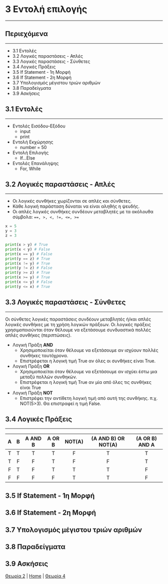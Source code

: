 # 3 Εντολή επιλογής

---

## Περιεχόμενα

---

- 3.1 Εντολές
- 3.2 Λογικές παραστάσεις - Απλές
- 3.3 Λογικές παραστάσεις - Σύνθετες
- 3.4 Λογικές Πράξεις
- 3.5 If Statement - 1η Μορφή
- 3.6 If Statement - 2η Μορφή
- 3.7 Υπολογισμός μέγιστου τριών αριθμών
- 3.8 Παραδείγματα
- 3.9 Ασκήσεις

## 3.1 Εντολές

---

- Εντολές Εισόδου-Εξόδου
  - input
  - print
- Εντολή Εκχώρησης
  - number = 50
- Εντολή Επιλογής
  - If...Else
- Εντολές Επανάληψης
  - For, While

## 3.2 Λογικές παραστάσεις - Απλές

---

- Οι λογικές συνθήκες χωρίζονται σε απλές και σύνθετες.
- Κάθε λογική παράσταση δύναται να είναι αληθής η ψευδής.
- Οι απλές λογικές συνθήκες συνδέουν µεταβλητές µε τα ακόλουθα σύµβολα: `==, >, <, !=, <=, >=`

```python
x = 5
y = 3
z = 3

print(x > y) # True
print(x < y) # False
print(x == y) # False
print(y == z) # True
print(x != y) # True
print(y != z) # False
print(y >= z) # True
print(x >= y) # True
print(x <= y) # False
print(y <= x) # True
```

## 3.3 Λογικές παραστάσεις - Σύνθετες

---

Οι σύνθετες λογικές παραστάσεις συνδέουν µεταβλητές ή/και απλές λογικές συνθήκες µε τη χρήση λογικών πράξεων. Οι λογικές πράξεις χρησιµοποιούνται όταν θέλουµε να εξετάσουµε συνδυαστικά πολλές απλές συνθήκες (περιπτώσεις).

- Λογική Πράξη **AND**
  - Χρησιµοποιείται όταν θέλουµε να εξετάσουµε αν ισχύουν πολλές συνθήκες
ταυτόχρονα.
  - Επιστρέφεται η λογική τιµή True αν όλες οι συνθήκες είναι True.
- Λογική Πράξη **OR**
  - Χρησιµοποιείται όταν θέλουµε να εξετάσουµε αν ισχύει έστω µια µεταξύ
πολλών συνθηκών.
  - Επιστρέφεται η λογική τιµή True αν µία από όλες τις συνθήκες είναι True
- Λογική Πράξη **NOT**
  - Επιστρέφει την αντίθετη λογική τιµή από αυτή της συνθήκης. π.χ. NOT(5>3). Θα επιστραφεί η τιµή False.

## 3.4 Λογικές Πράξεις

---

|A|B|A AND B|A OR B|NOT(A)|(A AND B) OR NOT(A)|(A OR B) AND A|
|:-:|:-:|:-:|:-:|:-:|:-:|:-:|
|T|T|T|T|F|T|T|
|T|F|F|T|F|F|Τ|
|F|T|F|T|T|T|F|
|F|F|F|F|T|T|F|

## 3.5 If Statement - 1η Μορφή

## 3.6 If Statement - 2η Μορφή

## 3.7 Υπολογισμός μέγιστου τριών αριθμών

## 3.8 Παραδείγματα

## 3.9 Ασκήσεις

[Θεωρία 2](lecture_02.md) | [Home](../README.md) | [Θεωρία 4](lecture_04.md)
